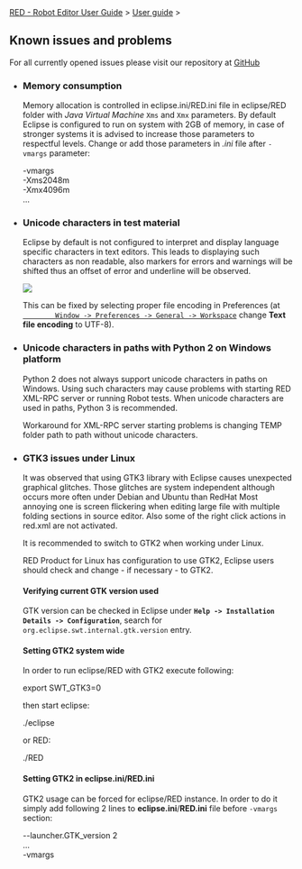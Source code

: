 <html>
<head>
<link href="PLUGINS_ROOT/org.robotframework.ide.eclipse.main.plugin.doc.user/help/style.css" rel="stylesheet" type="text/css"/>
</head>
<body>
<a href="..\..\index.html">RED - Robot Editor User Guide</a> &gt; <a href="..\user_guide.html">User guide</a> &gt; 
<h2>Known issues and problems</h2>
<p>For all currently opened issues please visit our repository at 
<a class="external" href="https://github.com/nokia/RED/" target="_blank">GitHub</a>
</p>
<ul>
<li>
<h3>Memory consumption</h3>
<p>Memory allocation is controlled in eclipse.ini/RED.ini file in eclipse/RED folder 
		with <i>Java Virtual Machine</i> <code>Xms</code> and 
		<code>Xmx</code> parameters. By default Eclipse is configured to run on 
		system with 2GB of memory, in case of stronger systems it is advised to increase those
		parameters to respectful levels. Change or add those parameters in <i>.ini</i> file after
		<code>-vmargs</code> parameter:
		</p>
<div class="code">
		-vmargs<br/>
		-Xms2048m<br/>
		-Xmx4096m<br/>
		...
		</div>
</li>
<li>
<h3>Unicode characters in test material</h3>
<p>Eclipse by default is not configured to interpret and display language specific
		characters in text editors. This leads to displaying such characters as non readable, 
		also markers for errors and warnings will be shifted thus an offset of error and underline
		will be observed.</p>
<p><img src="images/unicode.png"/></p>
<p>This can be fixed by selecting proper file encoding in 
		Preferences (at <code><a class="command" href="javascript:executeCommand('org.eclipse.ui.window.preferences(preferencePageId=org.eclipse.ui.preferencePages.Workspace)')">
		Window -&gt; Preferences -&gt; General -&gt; Workspace</a></code> change <b>Text file encoding</b> to UTF-8).</p>
</li>
<li>
<h3>Unicode characters in paths with Python 2 on Windows platform</h3>
<p>Python 2 does not always support unicode characters in paths on Windows. 
		Using such characters may cause problems with starting RED XML-RPC server or running Robot tests. 
		When unicode characters are used in paths, Python 3 is recommended.
		</p>
<p>Workaround for XML-RPC server starting problems is changing TEMP folder path to path without unicode characters.</p>
</li>
<li>
<h3>GTK3 issues under Linux</h3>
<p>It was observed that using GTK3 library with Eclipse causes unexpected graphical glitches.
		Those glitches are system independent although occurs more often under Debian and Ubuntu than RedHat
		Most annoying one is screen flickering when editing large file with multiple folding sections in source editor.
		Also some of the right click actions in red.xml are not activated.
		</p>
<p>It is recommended to switch to GTK2 when working under Linux.</p>
<p>RED Product for Linux has configuration to use GTK2, Eclipse users should check and change - if necessary - to GTK2.
		</p>
<h4>Verifying current GTK version used</h4>
<p>GTK version can be checked in Eclipse under <b><code>Help -&gt; Installation Details -&gt; Configuration</code></b>, 
		search for <code>org.eclipse.swt.internal.gtk.version</code> entry.
		</p>
<h4>Setting GTK2 system wide</h4>
<p>In order to run eclipse/RED with GTK2 execute following:</p>
<div class="code">
		export SWT_GTK3=0
		</div>
<p>then start eclipse:</p>
<div class="code">
		./eclipse
		</div>
<p>or RED:</p>
<div class="code">
		./RED
		</div>
<h4>Setting GTK2 in eclipse.ini/RED.ini</h4>
<p>GTK2 usage can be forced for eclipse/RED instance. In order to do it simply add following 2 lines to 
		<b>eclipse.ini</b>/<b>RED.ini</b> file before <code>-vmargs</code> section:
		</p>
<div class="code">
		--launcher.GTK_version 2<br/>
		...<br/>
		-vmargs<br/>
</div>
</li>
</ul>
</body>
</html>